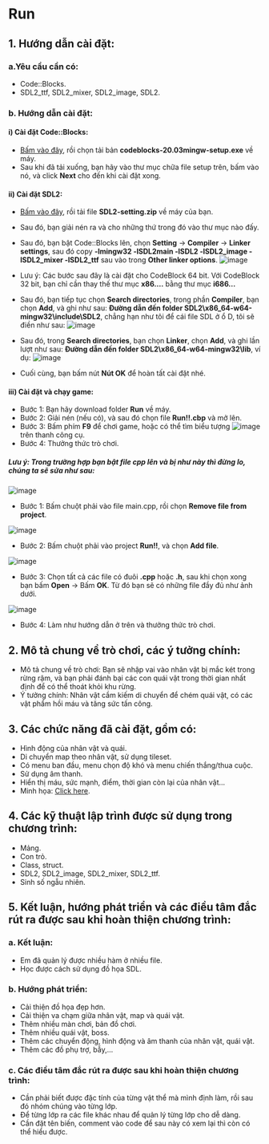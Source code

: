 # Run
## 1. Hướng dẫn cài đặt:

### a.Yêu cầu cần có:
* Code::Blocks.
* SDL2_ttf, SDL2_mixer, SDL2_image, SDL2.

### b. Hướng dẫn cài đặt:

#### i) Cài đặt Code::Blocks:

* [Bấm vào đây](http://www.codeblocks.org/downloads/binaries/#imagesoswindows48pnglogo-microsoft-windows), rồi chọn tải bản **codeblocks-20.03mingw-setup.exe** về máy.
* Sau khi đã tải xuống, bạn hãy vào thư mục chữa file setup trên, bấm vào nó, và click **Next** cho đến khi cài đặt xong.

#### ii) Cài đặt SDL2:

* [Bấm vào đây](https://bitly.com.vn/c7wowi), rồi tải file **SDL2-setting.zip** về máy của bạn.
* Sau đó, bạn giải nén ra và cho những thứ trong đó vào thư mục nào đấy.
* Sau đó, bạn bật Code::Blocks lên, chọn **Setting** -> **Compiler** -> **Linker settings**, sau đó copy **-lmingw32 -lSDL2main -lSDL2 -lSDL2_image
-lSDL2_mixer -lSDL2_ttf** sau vào trong **Other linker options**.
![image](https://user-images.githubusercontent.com/100293832/170075373-d5b8fbc1-4e0b-43b5-ba40-251208b89608.png)


* Lưu ý: Các bước sau đây là cài đặt cho CodeBlock 64 bit. Với CodeBlock 32 bit, bạn chỉ cần thay thế thư mục **x86….** bằng thư mục **i686…**

* Sau đó, bạn tiếp tục chọn **Search directories**, trong phần **Compiler**, bạn chọn **Add**, và ghi như sau: **Đường dẫn đến folder SDL2\x86_64-w64-mingw32\include\SDL2**, chẳng hạn như tôi để cái file SDL ở ổ D, tôi sẽ điền như sau:
![image](https://user-images.githubusercontent.com/100293832/170077564-94b973fe-3352-4b5c-b163-f1fd9419746a.png)
* Sau đó, trong **Search directories**, bạn chọn **Linker**, chọn **Add**, và ghi lần lượt như sau: **Đường dẫn đến folder SDL2\x86_64-w64-mingw32\lib**, ví dụ:
![image](https://user-images.githubusercontent.com/100293832/170078329-c5fc16d0-3ea4-4964-9f65-a2f0fca9caac.png)
* Cuối cùng, bạn bấm nút **Nút OK** để hoàn tất cài đặt nhé.


#### iii) Cài đặt và chạy game:
* Bước 1: Bạn hãy download folder **Run** về máy.
* Bước 2: Giải nén (nếu có), và sau đó chọn file **Run!!.cbp** và mở lên.
* Bước 3: Bấm phím **F9** để chơi game, hoặc có thể tìm biểu tượng ![image](https://user-images.githubusercontent.com/100293832/170079367-de773ca9-74a3-4016-ae2d-aeb3217f542c.png) trên thanh công cụ.
* Bước 4: Thưởng thức trò chơi.


##### Lưu ý: Trong trường hợp bạn bật file cpp lên và bị như này thì đừng lo, chúng ta sẽ sửa như sau:

![image](https://user-images.githubusercontent.com/100293832/170166857-2f0838e0-7854-4f4d-8be3-0d396bfaf9ff.png)


- Bước 1: Bấm chuột phải vào file main.cpp, rồi chọn **Remove file from project**.

![image](https://user-images.githubusercontent.com/100293832/170166901-9c5b434a-ee0d-4095-9194-e77209298fe0.png)


- Bước 2: Bấm chuột phải vào project **Run!!**, và chọn **Add file**.

![image](https://user-images.githubusercontent.com/100293832/170166935-2d8ed0ea-efd4-4bd7-806e-f16de090a1e9.png)

- Bước 3: Chọn tất cả các file có đuôi **.cpp** hoặc **.h**, sau khi chọn xong bạn bấm **Open** -> Bấm **OK**. Từ đó bạn sẽ có những file đầy đủ như ảnh dưới.

![image](https://user-images.githubusercontent.com/100293832/170167104-0bfa12ad-eb09-4d96-b83e-1a7c233a2b19.png)

- Bước 4: Làm như hướng dẫn ở trên và thưởng thức trò chơi.

## 2. Mô tả chung về trò chơi, các ý tưởng chính:
* Mô tả chung về trò chơi: Bạn sẽ nhập vai vào nhân vật bị mắc két trong rừng rậm, và bạn phải đánh bại các con quái vật trong thời gian nhất định để có thể thoát khỏi khu rừng. 
* Ý tưởng chính: Nhân vật cầm kiếm di chuyển để chém quái vật, có các vật phẩm hồi máu và tăng sức tấn công.

## 3. Các chức năng đã cài đặt, gồm có:
* Hình động của nhân vật và quái.
* Di chuyển map theo nhân vật, sử dụng tileset.
* Có menu ban đầu, menu chọn độ khó và menu chiến thắng/thua cuộc.
* Sử dụng âm thanh.
* Hiển thị máu, sức mạnh, điểm, thời gian còn lại của nhân vật...
* Minh họa: [Click here](https://youtu.be/fJQcZ5sCVV0).

## 4. Các kỹ thuật lập trình được sử dụng trong chương trình:
* Mảng.
* Con trỏ.
* Class, struct.
* SDL2, SDL2_image, SDL2_mixer, SDL2_ttf.
* Sinh số ngẫu nhiên.

## 5. Kết luận, hướng phát triển và các điều tâm đắc rút ra được sau khi hoàn thiện chương trình:
### a. Kết luận:
* Em đã quản lý được nhiều hàm ở nhiều file.
* Học được cách sử dụng đồ họa SDL.
### b. Hướng phát triển:
* Cải thiện đồ họa đẹp hơn.
* Cải thiện va chạm giữa nhân vật, map và quái vật.
* Thêm nhiều màn chơi, bản đồ chơi.
* Thêm nhiều quái vật, boss.
* Thêm các chuyển động, hình động và âm thanh của nhân vật, quái vật.
* Thêm các đồ phụ trợ, bẫy,...
### c. Các điều tâm đắc rút ra được sau khi hoàn thiện chương trình:
* Cần phải biết được đặc tính của từng vật thể mà mình định làm, rồi sau đó nhóm chúng vào từng lớp.
* Để từng lớp ra các file khác nhau để quản lý từng lớp cho dễ dàng.
* Cần đặt tên biến, comment vào code để sau này có xem lại thì còn có thể hiểu được.
